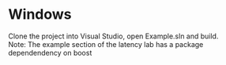 # Windows

Clone the project into Visual Studio, open Example.sln and build.  
Note: The example section of the latency lab has a package dependendency on boost  

